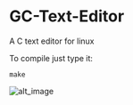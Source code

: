# GC-Text-Editor

A C text editor for linux  

To compile just type it:

```
make  
```

![alt_image](https://i.imgur.com/9YgGcBR.png)




